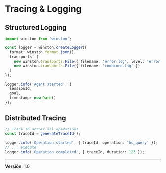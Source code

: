 # Tracing & Logging

## Structured Logging

```typescript
import winston from 'winston';

const logger = winston.createLogger({
  format: winston.format.json(),
  transports: [
    new winston.transports.File({ filename: 'error.log', level: 'error' }),
    new winston.transports.File({ filename: 'combined.log' })
  ]
});

logger.info('Agent started', {
  sessionId,
  goal,
  timestamp: new Date()
});
```

## Distributed Tracing

```typescript
// Trace ID across all operations
const traceId = generateTraceId();

logger.info('Operation started', { traceId, operation: 'bc_query' });
// ... execute
logger.info('Operation completed', { traceId, duration: 123 });
```

---

**Versión**: 1.0
